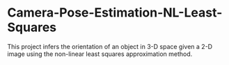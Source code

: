 # Camera-Pose-Estimation-NL-Least-Squares
This project infers the orientation of an object in 3-D space given a 2-D image using the non-linear least squares approximation method.

